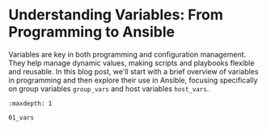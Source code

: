 # Understanding Variables: From Programming to Ansible

Variables are key in both programming and configuration management. They help manage dynamic values, making scripts and playbooks flexible and reusable. In this blog post, we'll start with a brief overview of variables in programming and then explore their use in Ansible, focusing specifically on group variables `group_vars` and host variables `host_vars`.


```{toctree}
:maxdepth: 1

01_vars
```